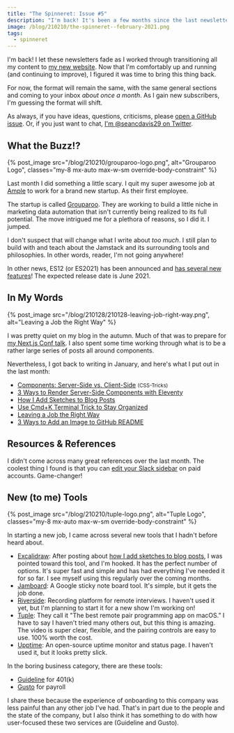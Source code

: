 ```yaml
---
title: "The Spinneret: Issue #5"
description: "I'm back! It's been a few months since the last newsletter. And guess what? I got a new job! Some other stuff happened, too. Check it out."
image: /blog/210210/the-spinneret--february-2021.png
tags:
  - spinneret
---
```


I'm back! I let these newsletters fade as I worked through transitioning all my content to [my new website](https://www.seancdavis.com/). Now that I'm comfortably up and running (and continuing to improve), I figured it was time to bring this thing back.

For now, the format will remain the same, with the same general sections and coming to your inbox _about once a month_. As I gain new subscribers, I'm guessing the format will shift.

As always, if you have ideas, questions, criticisms, please [open a GitHub issue](https://github.com/seancdavis/seancdavis-com/issues/new). Or, if you just want to chat, [I'm @seancdavis29 on Twitter](https://twitter.com/seancdavis29).

## What the Buzz!?

{% post_image
    src="/blog/210210/grouparoo-logo.png",
    alt="Grouparoo Logo",
    classes="my-8 mx-auto max-w-sm override-body-constraint" %}

Last month I did something a little scary. I quit my super awesome job at [Ample](https://www.ample.co/) to work for a brand new startup. As their first employee.

The startup is called [Grouparoo](https://www.grouparoo.com/). They are working to build a little niche in marketing data automation that isn't currently being realized to its full potential. The move intrigued me for a plethora of reasons, so I did it. I jumped.

I don't suspect that will change what I write about _too much_. I still plan to build with and teach about the Jamstack and its surrounding tools and philosophies. In other words, reader, I'm not going anywhere!

In other news, ES12 (or ES2021) has been announced and [has several new features](https://backbencher.dev/javascript/es2021-new-features)! The expected release date is June 2021.

## In My Words

{% post_image
    src="/blog/210128/210128-leaving-job-right-way.png",
    alt="Leaving a Job the Right Way" %}

I was pretty quiet on my blog in the autumn. Much of that was to prepare for [my Next.js Conf talk](https://youtu.be/9j9bxDf428o). I also spent some time working through what is to be a rather large series of posts all around components.

Nevertheless, I got back to writing in January, and here's what I put out in the last month:

- [Components: Server-Side vs. Client-Side](https://css-tricks.com/components-server-side-vs-client-side/) <small class="text-gray-800">(CSS-Tricks)</small>
- [3 Ways to Render Server-Side Components with Eleventy](https://www.seancdavis.com/blog/eleventy-server-components/)
- [How I Add Sketches to Blog Posts](https://www.seancdavis.com/blog/how-i-add-sketches-to-blog-posts/)
- [Use Cmd+K Terminal Trick to Stay Organized](https://www.seancdavis.com/blog/cmd-k-terminal-shortcut/)
- [Leaving a Job the Right Way](https://www.seancdavis.com/blog/leaving-job-right-way/)
- [3 Ways to Add an Image to GitHub README](https://www.seancdavis.com/blog/three-ways-to-add-image-to-github-readme/)

## Resources & References

I didn't come across many great references over the last month. The coolest thing I found is that you can [edit your Slack sidebar](https://slack.com/help/articles/360043207674-Organize-your-sidebar-with-custom-sections) on paid accounts. Game-changer!

## New (to me) Tools

{% post_image
    src="/blog/210210/tuple-logo.png",
    alt="Tuple Logo",
    classes="my-8 mx-auto max-w-sm override-body-constraint" %}

In starting a new job, I came across several new tools that I hadn't before heard about.

- [Excalidraw](https://excalidraw.com/): After posting about [how I add sketches to blog posts](https://www.seancdavis.com/blog/how-i-add-sketches-to-blog-posts/), I was pointed toward this tool, and I'm hooked. It has the perfect number of options. It's super fast and simple and has had everything I've needed it for so far. I see myself using this regularly over the coming months.
- [Jamboard](https://workspace.google.com/products/jamboard/): A Google sticky note board tool. It's simple, but it gets the job done.
- [Riverside](https://riverside.fm/): Recording platform for remote interviews. I haven't used it yet, but I'm planning to start it for a new show I'm working on!
- [Tuple](https://tuple.app/): They call it "The best remote pair programming app on macOS." I have to say I haven't tried many others out, but this thing is amazing. The video is super clear, flexible, and the pairing controls are easy to use. 100% worth the cost.
- [Upptime](https://upptime.js.org/): An open-source uptime monitor and status page. I haven't used it, but it looks pretty slick.

In the boring business category, there are these tools:

- [Guideline](https://www.guideline.com/) for 401(k)
- [Gusto](https://gusto.com/) for payroll

I share these because the experience of onboarding to this company was less painful than any other job I've had. That's in part due to the people and the state of the company, but I also think it has something to do with how user-focused these two services are (Guideline and Gusto).
